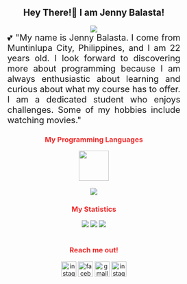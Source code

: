 <!DOCTYPE html>
<html>
    <h2 align="center">Hey There!👋 I am Jenny Balasta!</h2>
    <div align="center">
        <img src="https://visitor-badge.laobi.icu/badge?page_id=JennyBalasta.JennyBalasta" />
    </div>
    <p align="center" style="text-align: justify; margin: 0 50px; font-size: 20px;">
        💕 "My name is Jenny Balasta. I come from Muntinlupa City, Philippines, and I am 22 years old. I look forward to discovering more about programming because I am always enthusiastic about learning and curious about what my course has to offer. I am a dedicated student who enjoys challenges. Some of my hobbies include watching movies."
    </p>
    <h3 align="center" style="color: #f02b2b;">My Programming Languages</h3>
    <div align="center" style="display: block;">
        <img width="70px" align="center" src="https://user-images.githubusercontent.com/78341798/194531121-47b0119a-ce00-439d-b586-125f86acb098.png" />
    </div>
    <br>
    <div align="center">
      <img src="https://skillicons.dev/icons?i=html,css,vscode,java" />
    </div>
    <div>
        <h3 align="center" style="color: #f02b2b;">My Statistics</h3>
        <div class="stats" align="center">
            <img src="https://github-readme-stats.vercel.app/api?username=JennyBalasta&hide=stars&count_private=true&show_icons=true&theme=algolia&border_radius=20" />
            <img src="https://streak-stats.demolab.com?user=JennyBalasta&count_private=true&theme=algolia&border_radius=20" />
            <img src="https://github-readme-stats.vercel.app/api/top-langs/?username=JennyBalasta&show_icons=true&theme=algolia&border_radius=20" />
        </div>
        <br>
        <h3 align="center" style="color: #f02b2b;">Reach me out!</h3>
        <div align="center">
            <img src="https://img.shields.io/static/v1?message=Instagram&logo=instagram&label=&color=FF5733&logoColor=white&labelColor=&style=for-the-badge" height="35" alt="instagram logo" />
            <img src="https://img.shields.io/static/v1?message=Facebook&logo=facebook&label=&color=3399FF&logoColor=white&labelColor=&style=for-the-badge" height="35" alt="facebook logo" />
            <img src="https://img.shields.io/static/v1?message=Gmail&logo=gmail&label=&color=FF9900&logoColor=white&labelColor=&style=for-the-badge" height="35" alt="gmail logo" />
            <img src="https://img.shields.io/static/v1?message=Twitter&logo=twitter&label=&color=00CC99&logoColor=white&labelColor=&style=for-the-badge" height="35" alt="instagram logo" />
        </div>
    </div>
</body>

</html>
